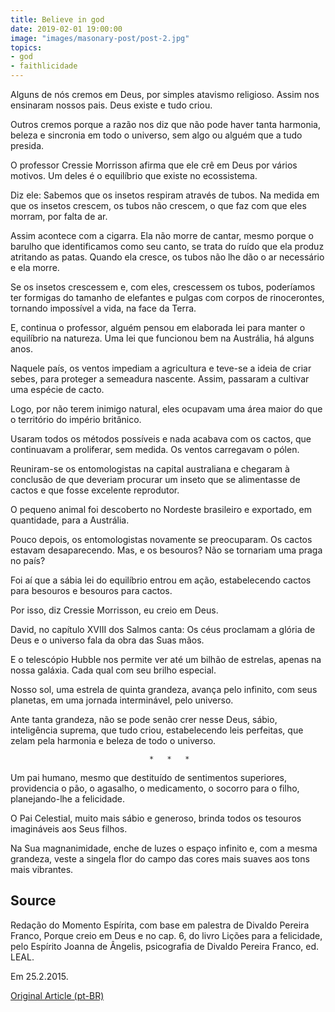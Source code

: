 ```yaml
---
title: Believe in god
date: 2019-02-01 19:00:00
image: "images/masonary-post/post-2.jpg"
topics: 
- god
- faithlicidade
---
```


Alguns de nós cremos em Deus, por simples atavismo religioso. Assim nos
ensinaram nossos pais. Deus existe e tudo criou.

Outros cremos porque a razão nos diz que não pode haver tanta harmonia, beleza
e sincronia em todo o universo, sem algo ou alguém que a tudo presida.

O professor Cressie Morrisson afirma que ele crê em Deus por vários motivos. Um
deles é o equilíbrio que existe no ecossistema.

Diz ele: Sabemos que os insetos respiram através de tubos. Na medida em que os
insetos crescem, os tubos não crescem, o que faz com que eles morram, por falta
de ar.

Assim acontece com a cigarra. Ela não morre de cantar, mesmo porque o barulho
que identificamos como seu canto, se trata do ruído que ela produz atritando as
patas. Quando ela cresce, os tubos não lhe dão o ar necessário e ela morre.

Se os insetos crescessem e, com eles, crescessem os tubos, poderíamos ter
formigas do tamanho de elefantes e pulgas com corpos de rinocerontes, tornando
impossível a vida, na face da Terra.

E, continua o professor, alguém pensou em elaborada lei para manter o
equilíbrio na natureza. Uma lei que funcionou bem na Austrália, há alguns anos.

Naquele país, os ventos impediam a agricultura e teve-se a ideia de criar
sebes, para proteger a semeadura nascente. Assim, passaram a cultivar uma
espécie de cacto.

Logo, por não terem inimigo natural, eles ocupavam uma área maior do que o
território do império britânico.

Usaram todos os métodos possíveis e nada acabava com os cactos, que continuavam
a proliferar, sem medida. Os ventos carregavam o pólen.

Reuniram-se os entomologistas na capital australiana e chegaram à conclusão de
que deveriam procurar um inseto que se alimentasse de cactos e que fosse
excelente reprodutor.

O pequeno animal foi descoberto no Nordeste brasileiro e exportado, em
quantidade, para a Austrália.

Pouco depois, os entomologistas novamente se preocuparam. Os cactos estavam
desaparecendo. Mas, e os besouros? Não se tornariam uma praga no país?

Foi aí que a sábia lei do equilíbrio entrou em ação, estabelecendo cactos para
besouros e besouros para cactos.

Por isso, diz Cressie Morrisson, eu creio em Deus.

David, no capítulo XVIII dos Salmos canta: Os céus proclamam a glória de Deus e
o universo fala da obra das Suas mãos.

E o telescópio Hubble nos permite ver até um bilhão de estrelas, apenas na
nossa galáxia. Cada qual com seu brilho especial.

Nosso sol, uma estrela de quinta grandeza, avança pelo infinito, com seus
planetas, em uma jornada interminável, pelo universo.

Ante tanta grandeza, não se pode senão crer nesse Deus, sábio, inteligência
suprema, que tudo criou, estabelecendo leis perfeitas, que zelam pela harmonia
e beleza de todo o universo.

                                   *   *   *

Um pai humano, mesmo que destituído de sentimentos superiores, providencia o
pão, o agasalho, o medicamento, o socorro para o filho, planejando-lhe a
felicidade.

O Pai Celestial, muito mais sábio e generoso, brinda todos os tesouros
imagináveis aos Seus filhos.

Na Sua magnanimidade, enche de luzes o espaço infinito e, com a mesma grandeza,
veste a singela flor do campo das cores mais suaves aos tons mais vibrantes.
 

## Source
Redação do Momento Espírita, com base em palestra de
Divaldo Pereira Franco, Porque creio em Deus e no cap. 6,
do livro Lições para a felicidade, pelo Espírito Joanna de Ângelis,
psicografia de Divaldo Pereira Franco, ed. LEAL.

Em 25.2.2015.

[Original Article (pt-BR)](http://momento.com.br/pt/ler_texto.php?id=4396)
